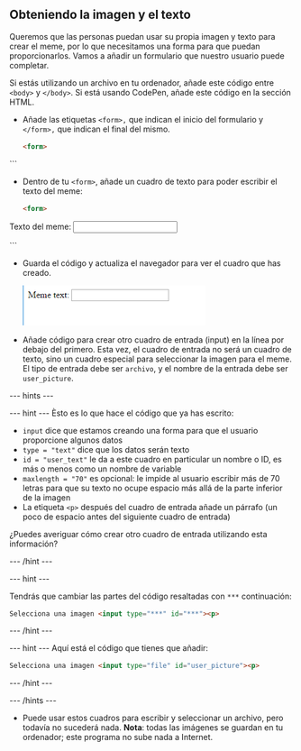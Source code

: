 ## Obteniendo la imagen y el texto

Queremos que las personas puedan usar su propia imagen y texto para crear el meme, por lo que necesitamos una forma para que puedan proporcionarlos. Vamos a añadir un formulario que nuestro usuario puede completar.

Si estás utilizando un archivo en tu ordenador, añade este código entre `<body>` y `</body>`. Si está usando CodePen, añade este código en la sección HTML.

- Añade las etiquetas `<form>,` que indican el inicio del formulario y `</form>,` que indican el final del mismo.

    ```html
    <form>
</form>
    ```

- Dentro de tu `<form>`, añade un cuadro de texto para poder escribir el texto del meme:

  ```html
  <form>
Texto del meme: <input type="text" id="user_text" maxlength="70"><p>
</form>
  ```

- Guarda el código y actualiza el navegador para ver el cuadro que has creado.

    ![Primera cuadro](images/first-box.png)

- Añade código para crear otro cuadro de entrada (input) en la línea por debajo del primero. Esta vez, el cuadro de entrada no será un cuadro de texto, sino un cuadro especial para seleccionar la imagen para el meme. El tipo de entrada debe ser `archivo`, y el nombre de la entrada debe ser `user_picture`.

--- hints ---

--- hint --- Èsto es lo que hace el código que ya has escrito:

  * `input` dice que estamos creando una forma para que el usuario proporcione algunos datos
  * `type = "text"` dice que los datos serán texto
  * `id = "user_text"` le da a este cuadro en particular un nombre o ID, es más o menos como un nombre de variable
  * `maxlength = "70"` es opcional: le impide al usuario escribir más de 70 letras para que su texto no ocupe espacio más allá de la parte inferior de la imagen
  * La etiqueta `<p>` después del cuadro de entrada añade un párrafo (un poco de espacio antes del siguiente cuadro de entrada)

¿Puedes averiguar cómo crear otro cuadro de entrada utilizando esta información?

--- /hint ---

--- hint ---

Tendrás que cambiar las partes del código resaltadas con `***` continuación:

```html
Selecciona una imagen <input type="***" id="***"><p>
```

--- /hint ---

--- hint --- Aquí está el código que tienes que añadir:

```html
Selecciona una imagen <input type="file" id="user_picture"><p>
```
--- /hint ---

--- /hints ---

- Puede usar estos cuadros para escribir y seleccionar un archivo, pero todavía no sucederá nada. **Nota**: todas las imágenes se guardan en tu ordenador; este programa no sube nada a Internet.
